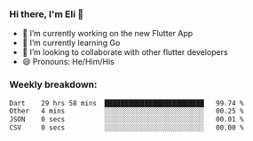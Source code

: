 ### Hi there, I'm Eli 👋
- 🔭 I’m currently working on the new Flutter App
- 🌱 I’m currently learning Go
- 🦄 I’m looking to collaborate with other flutter developers
- 😄 Pronouns: He/Him/His

### Weekly breakdown:
<!--START_SECTION:waka-->

```txt
Dart    29 hrs 58 mins  █████████████████████████   99.74 %
Other   4 mins          ░░░░░░░░░░░░░░░░░░░░░░░░░   00.25 %
JSON    0 secs          ░░░░░░░░░░░░░░░░░░░░░░░░░   00.01 %
CSV     0 secs          ░░░░░░░░░░░░░░░░░░░░░░░░░   00.00 %
```

<!--END_SECTION:waka-->
